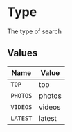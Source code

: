 # Type

The type of search


## Values

| Name     | Value    |
| -------- | -------- |
| `TOP`    | top      |
| `PHOTOS` | photos   |
| `VIDEOS` | videos   |
| `LATEST` | latest   |
